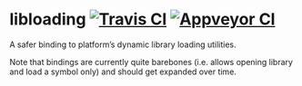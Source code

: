 # libloading [![Travis CI][tcii]][tci] [![Appveyor CI][acii]][aci]

[tcii]: https://travis-ci.org/nagisa/rust_libloading.svg?branch=master
[tci]: https://travis-ci.org/nagisa/rust_libloading
[acii]: https://ci.appveyor.com/api/projects/status/cnncnu58qcxb1ikf/branch/master?svg=true
[aci]: https://ci.appveyor.com/project/nagisa/rust-libloading

A safer binding to platform’s dynamic library loading utilities.

Note that bindings are currently quite barebones (i.e. allows opening library and load a symbol
only) and should get expanded over time.
